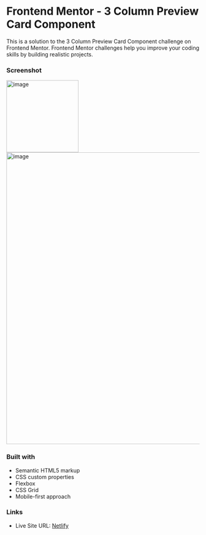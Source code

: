 
# Frontend Mentor - 3 Column Preview Card Component

This is a solution to the 3 Column Preview Card Component challenge on Frontend Mentor.
Frontend Mentor challenges help you improve your coding skills by building realistic projects.

### Screenshot


<img width="188" alt="image" src="https://github.com/gab-holik/Frontend-Mentor/assets/97192580/54f4e89d-0d38-4eff-b4d0-9d1b6e443f5c">


<img width="761" alt="image" src="https://github.com/gab-holik/Frontend-Mentor/assets/97192580/a62ea6a8-2510-4077-9bd4-b897dc0a0bf5">


### Built with

- Semantic HTML5 markup
- CSS custom properties
- Flexbox
- CSS Grid
- Mobile-first approach

### Links

- Live Site URL: [Netlify](https://65ef9744ef81c634914e465f--dulcet-macaron-b25c66.netlify.app/)
